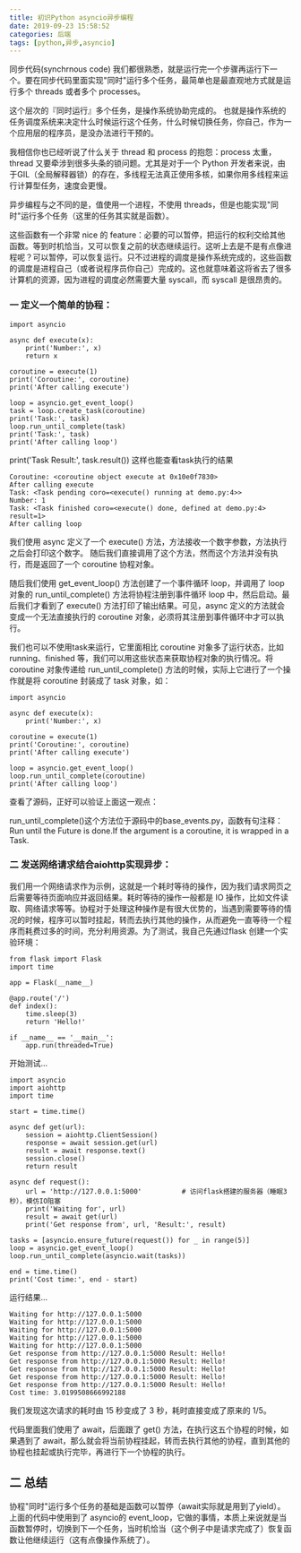 ```yaml
---
title: 初识Python asyncio异步编程
date: 2019-09-23 15:58:52
categories: 后端
tags: [python,异步,asyncio]
---
```


同步代码(synchrnous code)
我们都很熟悉，就是运行完一个步骤再运行下一个。要在同步代码里面实现"同时"运行多个任务，最简单也是最直观地方式就是运行多个 threads 或者多个 processes。

<!--more-->

这个层次的『同时运行』多个任务，是操作系统协助完成的。 也就是操作系统的任务调度系统来决定什么时候运行这个任务，什么时候切换任务，你自己，作为一个应用层的程序员，是没办法进行干预的。

我相信你也已经听说了什么关于 thread 和 process 的抱怨：process 太重，thread 又要牵涉到很多头条的锁问题。尤其是对于一个 Python 开发者来说，由于GIL（全局解释器锁）的存在，多线程无法真正使用多核，如果你用多线程来运行计算型任务，速度会更慢。

异步编程与之不同的是，值使用一个进程，不使用 threads，但是也能实现"同时"运行多个任务（这里的任务其实就是函数）。

这些函数有一个非常 nice 的 feature：必要的可以暂停，把运行的权利交给其他函数。等到时机恰当，又可以恢复之前的状态继续运行。这听上去是不是有点像进程呢？可以暂停，可以恢复运行。只不过进程的调度是操作系统完成的，这些函数的调度是进程自己（或者说程序员你自己）完成的。这也就意味着这将省去了很多计算机的资源，因为进程的调度必然需要大量 syscall，而 syscall 是很昂贵的。


### 一 定义一个简单的协程：
```
import asyncio
  
async def execute(x):
    print('Number:', x)
    return x
  
coroutine = execute(1)
print('Coroutine:', coroutine)
print('After calling execute')
  
loop = asyncio.get_event_loop()
task = loop.create_task(coroutine)
print('Task:', task)
loop.run_until_complete(task)
print('Task:', task)
print('After calling loop')
 ```
 
print('Task Result:', task.result())  这样也能查看task执行的结果

```
Coroutine: <coroutine object execute at 0x10e0f7830>
After calling execute
Task: <Task pending coro=<execute() running at demo.py:4>>
Number: 1
Task: <Task finished coro=<execute() done, defined at demo.py:4> result=1>
After calling loop
```

我们使用 async 定义了一个 execute() 方法，方法接收一个数字参数，方法执行之后会打印这个数字。
随后我们直接调用了这个方法，然而这个方法并没有执行，而是返回了一个 coroutine 协程对象。

随后我们使用 get_event_loop() 方法创建了一个事件循环 loop，并调用了 loop 对象的 run_until_complete() 方法将协程注册到事件循环 loop 中，然后启动。最后我们才看到了 execute() 方法打印了输出结果。可见，async 定义的方法就会变成一个无法直接执行的 coroutine 对象，必须将其注册到事件循环中才可以执行。

我们也可以不使用task来运行，它里面相比 coroutine 对象多了运行状态，比如 running、finished 等，我们可以用这些状态来获取协程对象的执行情况。将 coroutine 对象传递给 run_until_complete() 方法的时候，实际上它进行了一个操作就是将 coroutine 封装成了 task 对象，如：

```
import asyncio

async def execute(x):
    print('Number:', x)

coroutine = execute(1)
print('Coroutine:', coroutine)
print('After calling execute')

loop = asyncio.get_event_loop()
loop.run_until_complete(coroutine)
print('After calling loop')
```
查看了源码，正好可以验证上面这一观点：

run_until_complete()这个方法位于源码中的base_events.py，函数有句注释：
Run until the Future is done.If the argument is a coroutine, it is wrapped in a Task.



### 二 发送网络请求结合aiohttp实现异步：
我们用一个网络请求作为示例，这就是一个耗时等待的操作，因为我们请求网页之后需要等待页面响应并返回结果。耗时等待的操作一般都是 IO 操作，比如文件读取、网络请求等等。协程对于处理这种操作是有很大优势的，当遇到需要等待的情况的时候，程序可以暂时挂起，转而去执行其他的操作，从而避免一直等待一个程序而耗费过多的时间，充分利用资源。为了测试，我自己先通过flask 创建一个实验环境：
```
from flask import Flask
import time
  
app = Flask(__name__)
  
@app.route('/')
def index():
    time.sleep(3)
    return 'Hello!'
  
if __name__ == '__main__':
    app.run(threaded=True)
```

开始测试...
```
import asyncio
import aiohttp
import time
  
start = time.time()
  
async def get(url):
    session = aiohttp.ClientSession()
    response = await session.get(url)
    result = await response.text()
    session.close()
    return result
  
async def request():
    url = 'http://127.0.0.1:5000'          # 访问flask搭建的服务器（睡眠3秒），模仿IO阻塞
    print('Waiting for', url)
    result = await get(url)
    print('Get response from', url, 'Result:', result)
  
tasks = [asyncio.ensure_future(request()) for _ in range(5)]
loop = asyncio.get_event_loop()
loop.run_until_complete(asyncio.wait(tasks))
  
end = time.time()
print('Cost time:', end - start)
```

运行结果...
```
Waiting for http://127.0.0.1:5000
Waiting for http://127.0.0.1:5000
Waiting for http://127.0.0.1:5000
Waiting for http://127.0.0.1:5000
Waiting for http://127.0.0.1:5000
Get response from http://127.0.0.1:5000 Result: Hello!
Get response from http://127.0.0.1:5000 Result: Hello!
Get response from http://127.0.0.1:5000 Result: Hello!
Get response from http://127.0.0.1:5000 Result: Hello!
Get response from http://127.0.0.1:5000 Result: Hello!
Cost time: 3.0199508666992188
```
我们发现这次请求的耗时由 15 秒变成了 3 秒，耗时直接变成了原来的 1/5。

代码里面我们使用了 await，后面跟了 get() 方法，在执行这五个协程的时候，如果遇到了 await，那么就会将当前协程挂起，转而去执行其他的协程，直到其他的协程也挂起或执行完毕，再进行下一个协程的执行。


## 二 总结
协程"同时"运行多个任务的基础是函数可以暂停（await实际就是用到了yield）。上面的代码中使用到了 asyncio的 event_loop，它做的事情，本质上来说就是当函数暂停时，切换到下一个任务，当时机恰当（这个例子中是请求完成了）恢复函数让他继续运行（这有点像操作系统了）。
